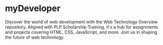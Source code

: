 # myDeveloper
Discover the world of web development with the Web Technology Overview repository. Aligned with PLP Scholarship Training, it's a hub for assignments and projects covering HTML, CSS, JavaScript, and more. Join us in shaping the future of web technology.

